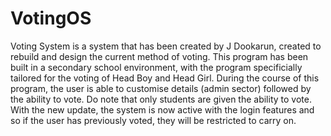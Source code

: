 # VotingOS
Voting System is a system that has been created by J Dookarun, created to rebuild and design the current method of voting. This program has been built in a secondary school environment, with the program specificially tailored for the voting of Head Boy and Head Girl. During the course of this program, the user is able to customise details (admin sector) followed by the ability to vote. Do note that only students are given the ability to vote. With the new update, the system is now active with the login features and so if the user has previously voted, they will be restricted to carry on. 

